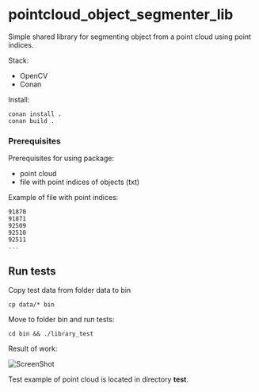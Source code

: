 # pointcloud_object_segmenter_lib

Simple shared library for segmenting object from a point cloud using point indices.

Stack:
- OpenCV
- Conan

Install:

```
conan install .
conan build .
```

### Prerequisites
Prerequisites for using package:

* point cloud
* file with point indices of objects (txt)

Example of file with point indices:

```
91870
91871
92509
92510
92511
...
```


## Run tests
Copy test data from folder data to bin
```
cp data/* bin
```

Move to folder bin and run tests:

```
cd bin && ./library_test
```

Result of work:

![ScreenShot](https://raw.github.com/vovaekb/pointcloud_object_segmenter_lib/master/images/object_segmenter_result.png)

Test example of point cloud is located in directory **test**.